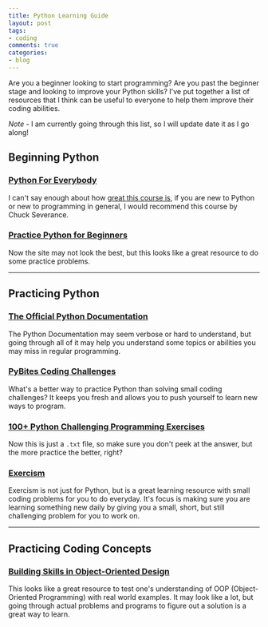 ```yaml
---
title: Python Learning Guide
layout: post
tags:
- coding 
comments: true 
categories:
- blog
---
```


Are you a beginner looking to start programming? Are you past the beginner stage and looking to improve your Python skills? I've put together a list of resources that I think can be useful to everyone to help them improve their coding abilities.

*Note* - I am currently going through this list, so I will update date it as I go along!

## Beginning Python

### [Python For Everybody](py4e.com)
I can't say enough about how [great this course is](/blog/2018/04/02/learn-python), if you are new to Python or new to programming in general, I would recommend this course by Chuck Severance.

### [Practice Python for Beginners](https://www.practicepython.org/)
Now the site may not look the best, but this looks like a great resource to do some practice problems. 

-----
## Practicing Python

### [The Official Python Documentation](https://docs.python.org/3/library/index.html)
The Python Documentation may seem verbose or hard to understand, but going through all of it may help you understand some topics or abilities you may miss in regular programming. 

### [PyBites Coding Challenges](https://codechalleng.es/)
What's a better way to practice Python than solving small coding challenges? It keeps you fresh and allows you to push yourself to learn new ways to program.

### [100+ Python Challenging Programming Exercises](https://github.com/zhiwehu/Python-programming-exercises/blob/master/100+%20Python%20challenging%20programming%20exercises.txt)
Now this is just a `.txt` file, so make sure you don't peek at the answer, but the more practice the better, right?

### [Exercism](http://exercism.io/languages/python/exercises)
Exercism is not just for Python, but is a great learning resource with small coding problems for you to do everyday. It's focus is making sure you are learning something new daily by giving you a small, short, but still challenging problem for you to work on. 

-----
## Practicing Coding Concepts

### [Building Skills in Object-Oriented Design](http://buildingskills.itmaybeahack.com/book/oodesign-3.1/html/preface.html)
This looks like a great resource to test one's understanding of OOP (Object-Oriented Programming) with real world examples. It may look like a lot, but going through actual problems and programs to figure out a solution is a great way to learn. 